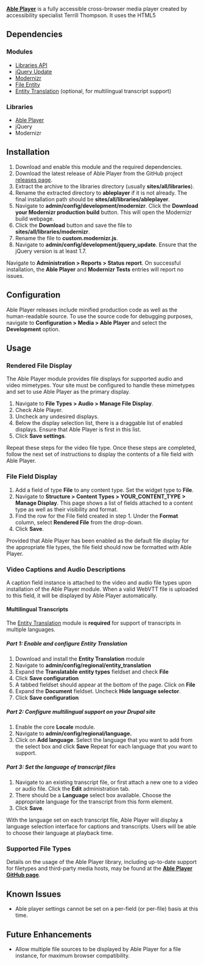 **[Able Player](https://github.com/ableplayer/ableplayer)** is a fully accessible cross-browser media player created by accessibility specialist Terrill Thompson. It uses the HTML5 <audio> or <video> element for browsers that support them. The Able Player module integrates the jQuery Able Player plugin as a file formatter with support for captions, transcripts, and audio description.

## Dependencies

### Modules

*   [Libraries API](https://www.drupal.org/project/libraries)
*   [jQuery Update](https://www.drupal.org/project/jquery_update)
*   [Modernizr](https://www.drupal.org/project/modernizr)
*   [File Entity](https://www.drupal.org/project/file_entity)
*   [Entity Translation](https://www.drupal.org/project/entity_translation) (optional, for multilingual transcript support)

### Libraries

*   [Able Player](https://github.com/ableplayer/ableplayer)
*   jQuery
*   Modernizr

## Installation

1.  Download and enable this module and the required dependencies.
2.  Download the latest release of Able Player from the GitHub project [releases page](https://github.com/ableplayer/ableplayer/releases).
3.  Extract the archive to the libraries directory (usually **sites/all/libraries**).
4.  Rename the extracted directory to **ableplayer** if it is not already. The final installation path should be **sites/all/libraries/ableplayer**.
5.  Navigate to **admin/config/development/modernizr**. Click the **Download your Modernizr production build** button. This will open the Modernizr build webpage.
6.  Click the **Download** button and save the file to **sites/all/libraries/modernizr**.
7.  Rename the file to **custom.modernizr.js**.
8.  Navigate to **admin/config/development/jquery_update**. Ensure that the jQuery version is at least 1.7.

Navigate to **Administration > Reports > Status report**. On successful installation, the **Able Player** and **Modernizr Tests** entries will report no issues.

## Configuration

Able Player releases include minified production code as well as the human-readable source. To use the source code for debugging purposes, navigate to **Configuration > Media > Able Player** and select the **Development** option.

## Usage

### Rendered File Display

The Able Player module provides file displays for supported audio and video mimetypes. Your site must be configured to handle these mimetypes and set to use Able Player as the primary display.

1.  Navigate to **File Types > Audio > Manage File Display**.
2.  Check Able Player.
3.  Uncheck any undesired displays.
4.  Below the display selection list, there is a draggable list of enabled displays. Ensure that Able Player is first in this list.
5.  Click **Save settings**.

Repeat these steps for the video file type. Once these steps are completed, follow the next set of instructions to display the contents of a file field with Able Player.

### File Field Display

1.  Add a field of type **File** to any content type. Set the widget type to **File**.
2.  Navigate to **Structure > Content Types > YOUR_CONTENT_TYPE > Manage Display**. This page shows a list of fields attached to a content type as well as their visibility and format.
3.  Find the row for the File field created in step 1\. Under the **Format** column, select **Rendered File** from the drop-down.
4.  Click **Save**.

Provided that Able Player has been enabled as the default file display for the appropriate file types, the file field should now be formatted with Able Player.

### Video Captions and Audio Descriptions

A caption field instance is attached to the video and audio file types upon installation of the Able Player module. When a valid WebVTT file is uploaded to this field, it will be displayed by Able Player automatically.

#### Multilingual Transcripts

The [Entity Translation](https://drupal.org/project/entity_translation) module is **required** for support of transcripts in multiple languages.

##### Part 1: Enable and configure Entity Translation

1.  Download and install the **Entity Translation** module
2.  Navigate to **admin/config/regional/entity_translation**
3.  Expand the **Translatable entity types** fieldset and check **File**
4.  Click **Save configuration**
5.  A tabbed fieldset should appear at the bottom of the page. Click on **File**
6.  Expand the **Document** fieldset. Uncheck **Hide language selector**.
7.  Click **Save configuration**

##### Part 2: Configure multilingual support on your Drupal site

1.  Enable the core **Locale** module.
2.  Navigate to **admin/config/regional/language.**
3.  Click on **Add language**. Select the language that you want to add from the select box and click **Save** Repeat for each language that you want to support.

##### Part 3: Set the language of transcript files

1.  Navigate to an existing transcript file, or first attach a new one to a video or audio file. Click the **Edit** administration tab.
2.  There should be a **Language** select box available. Choose the appropriate language for the transcript from this form element.
3.  Click **Save**.

With the language set on each transcript file, Able Player will display a language selection interface for captions and transcripts. Users will be able to choose their language at playback time.

### Supported File Types

Details on the usage of the Able Player library, including up-to-date support for filetypes and third-party media hosts, may be found at the [**Able Player GitHub page**](https://github.com/ableplayer/ableplayer).

## Known Issues

*   Able player settings cannot be set on a per-field (or per-file) basis at this time.

## Future Enhancements

*   Allow multiple file sources to be displayed by Able Player for a file instance, for maximum browser compatibility.
